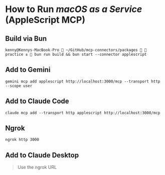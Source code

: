 # How to Run _macOS as a Service_ (AppleScript MCP)

## Build via Bun

```
kenny@Kennys-MacBook-Pro  ~/GitHub/mcp-connectors/packages   practice ±  bun run build && bun start --connector applescript
```

## Add to Gemini

```
gemini mcp add applescript http://localhost:3000/mcp --transport http --scope user
```

## Add to Claude Code

```
claude mcp add --transport http applescript http://localhost:3000/mcp
```

## Ngrok

```
ngrok http 3000
```

## Add to Claude Desktop

> Use the ngrok URL
